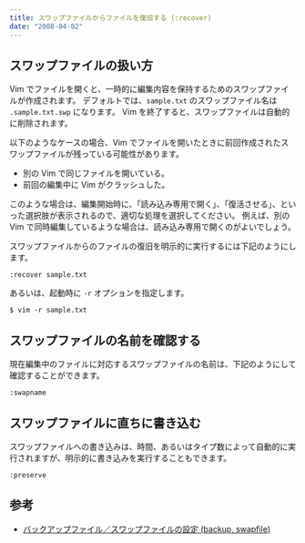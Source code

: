 ```yaml
---
title: スワップファイルからファイルを復旧する (:recover)
date: "2008-04-02"
---
```


スワップファイルの扱い方
----

Vim でファイルを開くと、一時的に編集内容を保持するためのスワップファイルが作成されます。
デフォルトでは、`sample.txt` のスワップファイル名は `.sample.txt.swp` になります。
Vim を終了すると、スワップファイルは自動的に削除されます。

以下のようなケースの場合、Vim でファイルを開いたときに前回作成されたスワップファイルが残っている可能性があります。

- 別の Vim で同じファイルを開いている。
- 前回の編集中に Vim がクラッシュした。

このような場合は、編集開始時に、「読み込み専用で開く」、「復活させる」、といった選択肢が表示されるので、適切な処理を選択してください。
例えば、別の Vim で同時編集しているような場合は、読み込み専用で開くのがよいでしょう。

スワップファイルからのファイルの復旧を明示的に実行するには下記のようにします。

~~~
:recover sample.txt
~~~

あるいは、起動時に `-r` オプションを指定します。

~~~
$ vim -r sample.txt
~~~


スワップファイルの名前を確認する
----

現在編集中のファイルに対応するスワップファイルの名前は、下記のようにして確認することができます。

~~~
:swapname
~~~


スワップファイルに直ちに書き込む
----

スワップファイルへの書き込みは、時間、あるいはタイプ数によって自動的に実行されますが、明示的に書き込みを実行することもできます。

~~~
:preserve
~~~


参考
----

* [バックアップファイル／スワップファイルの設定 (backup, swapfile)](../settings/backup.html)

